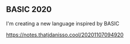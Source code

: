 ## BASIC 2020

I'm creating a new language inspired by BASIC

https://notes.thatjdanisso.cool/20201107094920
